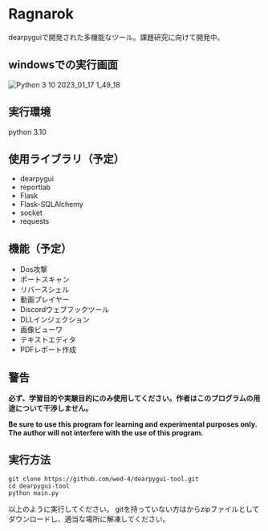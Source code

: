 # Ragnarok
dearpyguiで開発された多機能なツール。課題研究に向けて開発中。

## windowsでの実行画面

![Python 3 10 2023_01_17 1_49_18](https://user-images.githubusercontent.com/94733396/212729968-69d2be1f-e6f3-4e79-813d-119801b4ac55.png)


## 実行環境

python 3.10

## 使用ライブラリ（予定）

 - dearpygui
 - reportlab
 - Flask
 - Flask-SQLAlchemy
 - socket
 - requests

## 機能（予定）

 - Dos攻撃
 - ポートスキャン
 - リバースシェル
 - 動画プレイヤー
 - Discordウェブフックツール
 - DLLインジェクション
 - 画像ビューワ
 - テキストエディタ
 - PDFレポート作成

## 警告

**必ず、学習目的や実験目的にのみ使用してください。作者はこのプログラムの用途について干渉しません。**

**Be sure to use this program for learning and experimental purposes only. The author will not interfere with the use of this program.**

## 実行方法

    git clone https://github.com/wed-4/dearpygui-tool.git
    cd dearpygui-tool
    python main.py

以上のように実行してください。
gitを持っていない方は<Download ZIP>からzipファイルとしてダウンロードし、適当な場所に解凍してください。
